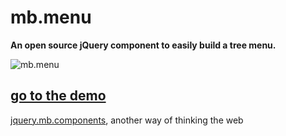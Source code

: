 # mb.menu

__An open source jQuery component to easily build a tree menu.__

![mb.menu](http://pupunzi.com/gitHub/mb.menu.png)

## [go to the demo](http://pupunzi.com/#mb.components/mb.menu/menu.html)


[jquery.mb.components](http://pupunzi.com/), another way of thinking the web